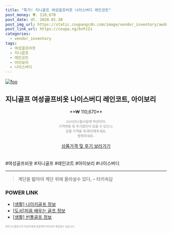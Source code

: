 ```yaml
--- 
title: "특가! 지니골프 여성골프비옷 나이스버디 레인코트" 
post_money: ₩. 110,670 
post_date: dt. 2020.01.30 
post_img_url: https://static.coupangcdn.com/image/vendor_inventory/aedd/bbe2979469ef8b1910e37aa4425b00ec9c0aa8e6c81fa9a976da0cf61969.jpg 
post_link_url: https://coupa.ng/bnFzIs 
categories: 
  - vendor_inventory 
tags: 
  - 여성골프비옷 
  - 지니골프 
  - 레인코트 
  - 아이보리 
  - 나이스버디 
--- 
```

[![foo](https://static.coupangcdn.com/image/vendor_inventory/aedd/bbe2979469ef8b1910e37aa4425b00ec9c0aa8e6c81fa9a976da0cf61969.jpg)](https://coupa.ng/bnFzIs) 

## 지니골프 여성골프비옷 나이스버디 레인코트, 아이보리 
<p style="text-align: center;">**₩ 110,670**</p> 
<p style="text-align: center;"><span style="color: #898c8f; font-family: Georgia,Times,serif; font-size: 0.75em;">2020년01월30일에 작성되어, <br>가격변동 및 추가할인이 있을 수 있으니,<br> 상품 가격을 꼭!확인해주세요.<br>행복하세요~</span> 
</p>	 
<div markdown="0" style="text-align: center;"><a href="https://coupa.ng/bnFzIs" class="btn btn--success">상품가격 및 후기 보러가기</a></div> 
<br><br> 
  #여성골프비옷 #지니골프 #레인코트 #아이보리 #나이스버디 
<hr> 

> 계단을 밟아야 계단 위에 올라설수 있다, – 터키속담 


### POWER LINK

* <a href="https://blog.naver.com/sakai111/221768683062" target="_blank"> [생활] 나이키골프 정보 </a>
* <a href="https://blog.naver.com/sakai111/221765706525" target="_blank">[도서]처음 배우는 골프 정보</a>
* <a href="https://blog.naver.com/santokki14/221774830118" target="_blank"> [생활] 빈폴골프 정보 </a>

<span style="color: #898c8f; font-family: Georgia,Times,serif; font-size: 0.55em;">파트너스활동으로 작성자에게 일정액의 커미션이 제공될수 있습니다.</span> 

